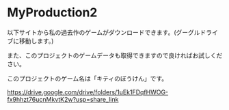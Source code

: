 # MyProduction2

以下サイトから私の過去作のゲームがダウンロードできます。(グーグルドライブに移動します。)

また、このプロジェクトのゲームデータも取得できますので良ければお試しください。



このプロジェクトのゲーム名は「キティのぼうけん」です。

https://drive.google.com/drive/folders/1uEk1FDqfHWOG-fx9hhzt76ucnMkvtK2w?usp=share_link

